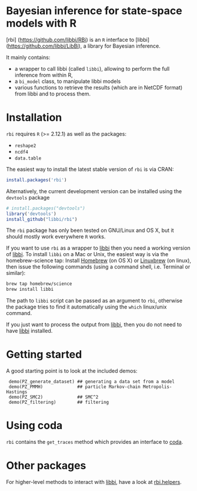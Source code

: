 Bayesian inference for state-space models with R
=============

[rbi] (https://github.com/libbi/RBi) is an `R` interface to [libbi] (https://github.com/libbi/LibBi), a library for Bayesian inference.

It mainly contains:
- a wrapper to call libbi (called `libbi`), allowing to perform the full inference from within R,
- a `bi_model` class, to manipulate libbi models
- various functions to retrieve the results (which are in NetCDF format) from libbi and to process them.

Installation
==============

`rbi` requires `R` (>= 2.12.1) as well as the packages:
- `reshape2`
- `ncdf4`
- `data.table`

The easiest way to install the latest stable version of `rbi` is via CRAN:

```r
install.packages('rbi')
```

Alternatively, the current development version can be installed using the `devtools` package

```r
# install.packages("devtools")
library('devtools')
install_github("libbi/rbi")
```

The `rbi` package has only been tested on GNU/Linux and OS X, but it should mostly work everywhere `R` works.

If you want to use `rbi` as a wrapper to [libbi](https://github.com/libbi/LibBi) then you need a working version of [libbi](https://github.com/libbi/LibBi). To install `libbi` on a Mac or Unix, the easiest way is via the homebrew-science tap: Install [Homebrew](http://brew.sh) (on OS X) or [Linuxbrew](http://linuxbrew.sh) (on linux), then issue the following commands (using a command shell, i.e. Terminal or similar):

```sh
brew tap homebrew/science
brew install libbi
``` 

The path to `libbi` script can be passed as an argument to `rbi`, otherwise the package tries to find it automatically using the `which` linux/unix command.

If you just want to process the output from [libbi](https://github.com/libbi/LibBi), then you do not need to have [libbi](https://github.com/libbi/LibBi) installed.

Getting started
==============

A good starting point is to look at the included demos:

```{r}
 demo(PZ_generate_dataset) ## generating a data set from a model
 demo(PZ_PMMH)             ## particle Markov-chain Metropolis-Hastings
 demo(PZ_SMC2)             ## SMC^2
 demo(PZ_filtering)        ## filtering
```

Using coda
==========

`rbi` contains the `get_traces` method which provides an interface to [coda](https://cran.r-project.org/web/packages/coda/index.html).

Other packages
==============

For higher-level methods to interact with [libbi](https://github.com/libbi/LibBi), have a look at [rbi.helpers](https://github.com/sbfnk/rbi.helpers).
